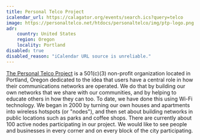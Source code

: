 ```yaml
---
title: Personal Telco Project
icalendar_url: https://calagator.org/events/search.ics?query=telco
image: https://personaltelco.net/htdocs/personaltelco/img/ptp-logo.png
adr:
    country: United States
    region: Oregon
    locality: Portland
disabled: true
disabled_reason: "iCalendar URL source is unreliable."
---
```


[The Personal Telco Project](https://personaltelco.net/) is a 501(c)(3) non-profit organization located in Portland, Oregon dedicated to the idea that users have a central role in how their communications networks are operated. We do that by building our own networks that we share with our communities, and by helping to educate others in how they can too. To date, we have done this using Wi-Fi technology. We began in 2000 by turning our own houses and apartments into wireless hotspots (or "nodes"), and then set about building networks in public locations such as parks and coffee shops. There are currently about 100 active nodes participating in our project. We would like to see people and businesses in every corner and on every block of the city participating. 
